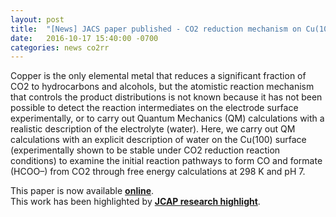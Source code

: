 ```yaml
---
layout: post
title:  "[News] JACS paper published - CO2 reduction mechanism on Cu(100)"
date:   2016-10-17 15:40:00 -0700
categories: news co2rr 
---
```


Copper is the only elemental metal that reduces a significant fraction of CO2 to hydrocarbons and alcohols, but the atomistic reaction mechanism that controls the product distributions is not known because it has not been possible to detect the reaction intermediates on the electrode surface experimentally, or to carry out Quantum Mechanics (QM) calculations with a realistic description of the electrolyte (water). Here, we carry out QM calculations with an explicit description of water on the Cu(100) surface (experimentally shown to be stable under CO2 reduction reaction conditions) to examine the initial reaction pathways to form CO and formate (HCOO–) from CO2 through free energy calculations at 298 K and pH 7. 

This paper is now available [**online**](http://dx.doi.org/10.1021/jacs.6b08534).  
This work has been highlighted by [**JCAP research highlight**](http://solarfuelshub.org/102016-rh-qm-with-explicit-water).
